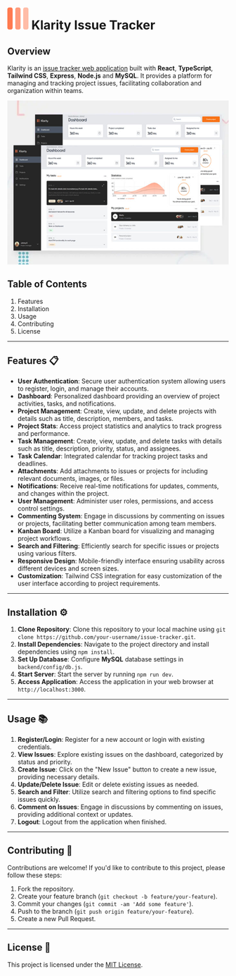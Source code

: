 # ![Issue Tracker Demo](/frontend/public/favicon.svg) Klarity Issue Tracker

## Overview
Klarity is an [issue tracker web application](https://www.klarity.online/) built with **React**, **TypeScript**, **Tailwind CSS**, **Express**, **Node.js** and **MySQL**. It provides a platform for managing and tracking project issues, facilitating collaboration and organization within teams.

![Issue Tracker Demo](/frontend/src/assets/images/jpg/klarity-app-preview.jpg)

## Table of Contents
1. Features
2. Installation
3. Usage
4. Contributing
5. License

---

## Features 📋 

- **User Authentication**: Secure user authentication system allowing users to register, login, and manage their accounts.
- **Dashboard**: Personalized dashboard providing an overview of project activities, tasks, and notifications.
- **Project Management**: Create, view, update, and delete projects with details such as title, description, members, and tasks.
- **Project Stats**: Access project statistics and analytics to track progress and performance.
- **Task Management**: Create, view, update, and delete tasks with details such as title, description, priority, status, and assignees.
- **Task Calendar**: Integrated calendar for tracking project tasks and deadlines.
- **Attachments**: Add attachments to issues or projects for including relevant documents, images, or files.
- **Notifications**: Receive real-time notifications for updates, comments, and changes within the project.
- **User Management**: Administer user roles, permissions, and access control settings.
- **Commenting System**: Engage in discussions by commenting on issues or projects, facilitating better communication among team members.
- **Kanban Board**: Utilize a Kanban board for visualizing and managing project workflows.
- **Search and Filtering**: Efficiently search for specific issues or projects using various filters.
- **Responsive Design**: Mobile-friendly interface ensuring usability across different devices and screen sizes.
- **Customization**: Tailwind CSS integration for easy customization of the user interface according to project requirements.

---

## Installation ⚙️
1. **Clone Repository**: Clone this repository to your local machine using `git clone https://github.com/your-username/issue-tracker.git`.
2. **Install Dependencies**: Navigate to the project directory and install dependencies using `npm install`.
3. **Set Up Database**: Configure **MySQL** database settings in `backend/config/db.js`.
4. **Start Server**: Start the server by running `npm run dev`.
5. **Access Application**: Access the application in your web browser at `http://localhost:3000`.

---

## Usage 📚 
1. **Register/Login**: Register for a new account or login with existing credentials.
2. **View Issues**: Explore existing issues on the dashboard, categorized by status and priority.
3. **Create Issue**: Click on the "New Issue" button to create a new issue, providing necessary details.
4. **Update/Delete Issue**: Edit or delete existing issues as needed.
5. **Search and Filter**: Utilize search and filtering options to find specific issues quickly.
6. **Comment on Issues**: Engage in discussions by commenting on issues, providing additional context or updates.
7. **Logout**: Logout from the application when finished.

---

## Contributing 🤝
Contributions are welcome! If you'd like to contribute to this project, please follow these steps:
1. Fork the repository.
2. Create your feature branch (`git checkout -b feature/your-feature`).
3. Commit your changes (`git commit -am 'Add some feature'`).
4. Push to the branch (`git push origin feature/your-feature`).
5. Create a new Pull Request.

---

## License 📝
This project is licensed under the [MIT License](https://mit-license.org/).
